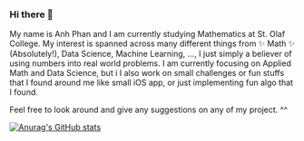 ### Hi there 👋 
My name is Anh Phan and I am currently studying Mathematics at St. Olaf College. My interest is spanned across many different things from ✨ Math ✨ (Absolutely!), Data Science, Machine Learning, ..., I just simply a believer of using numbers into real world problems. 
I am currently focusing on Applied Math and Data Science, but i I also work on small challenges or fun stuffs that I found around me like small iOS app, or just implementing fun algo that I found. 

Feel free to look around and give any suggestions on any of my project. ^^

[![Anurag's GitHub stats](https://github-readme-stats.vercel.app/api?username=justpqa&show_icons=true&theme=dark)](https://github.com/anuraghazra/github-readme-stats)
<!--
**justpqa/justpqa** is a ✨ _special_ ✨ repository because its `README.md` (this file) appears on your GitHub profile.

Here are some ideas to get you started:

- 🔭 I’m currently working on ...
- 🌱 I’m currently learning ...
- 👯 I’m looking to collaborate on ...
- 🤔 I’m looking for help with ...
- 💬 Ask me about ...
- 📫 How to reach me: ...
- 😄 Pronouns: ...
- ⚡ Fun fact: ...
-->
